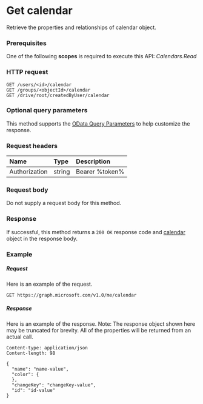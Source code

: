 # Get calendar

Retrieve the properties and relationships of calendar object.
### Prerequisites
One of the following **scopes** is required to execute this API: _Calendars.Read_
### HTTP request
<!-- { "blockType": "ignored" } -->
```http
GET /users/<id>/calendar
GET /groups/<objectId>/calendar
GET /drive/root/createdByUser/calendar
```
### Optional query parameters
This method supports the [OData Query Parameters](http://graph.microsoft.io/docs/overview/query_parameters) to help customize the response.
### Request headers
| Name       | Type | Description|
|:-----------|:------|:----------|
| Authorization  | string  | Bearer %token% |

### Request body
Do not supply a request body for this method.
### Response
If successful, this method returns a `200 OK` response code and [calendar](../resources/calendar.md) object in the response body.
### Example
##### Request
Here is an example of the request.
<!-- {
  "blockType": "request",
  "name": "get_calendar"
}-->
```http
GET https://graph.microsoft.com/v1.0/me/calendar
```
##### Response
Here is an example of the response. Note: The response object shown here may be truncated for brevity. All of the properties will be returned from an actual call.
<!-- {
  "blockType": "response",
  "truncated": true,
  "@odata.type": "microsoft.graph.calendar"
} -->
```http
Content-type: application/json
Content-length: 98

{
  "name": "name-value",
  "color": {
  },
  "changeKey": "changeKey-value",
  "id": "id-value"
}
```

<!-- uuid: 8fcb5dbc-d5aa-4681-8e31-b001d5168d79
2015-10-25 14:57:30 UTC -->
<!-- {
  "type": "#page.annotation",
  "description": "Get calendar",
  "keywords": "",
  "section": "documentation",
  "tocPath": ""
}-->
